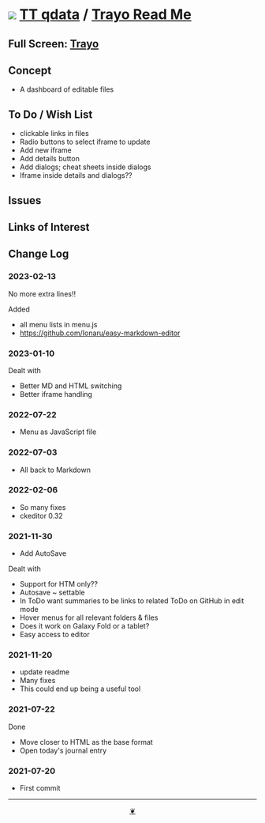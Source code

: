 # [![](https://pushme-pullyou.github.io/tootoo-2022/assets/icons/mark-github.svg )](https://github.com/theo-armour/qdata/ "Source code on GitHub" ) [TT qdata]( https://theo-armour.github.io/qdata/ "Home page" ) / [Trayo Read Me]( https://github.com/theo-armour/qdata/tree/master/apps/trayo )


<!--@@@
<div class=iframe-resize ><iframe src=https://theo-armour.github.io/qdata/apps/trayo/ height=100% width=100% ></iframe></div>
_"Trayo" in a resizable window. One finger to rotate. Two to zoom._
@@@-->

## Full Screen: [Trayo]( https://theo-armour.github.io/qdata/apps/trayo/ )


## Concept

* A dashboard of editable files

## To Do / Wish List


* clickable links in files
* Radio buttons to select iframe to update
* Add new iframe
* Add details button
* Add dialogs; cheat sheets inside dialogs
* Iframe inside details and dialogs??

## Issues


## Links of Interest


## Change Log

### 2023-02-13

No more extra lines!!

Added
* all menu lists in menu.js
* https://github.com/Ionaru/easy-markdown-editor

### 2023-01-10

Dealt with
* Better MD and HTML switching
* Better iframe handling

### 2022-07-22

* Menu as JavaScript file

### 2022-07-03

* All back to Markdown

### 2022-02-06

* So many fixes
* ckeditor 0.32

### 2021-11-30

* Add AutoSave

Dealt with

* Support for HTM only??
* Autosave ~ settable
* In ToDo want summaries to be links to related ToDo on GitHub in edit mode
* Hover menus for all relevant folders & files
* Does it work on Galaxy Fold or a tablet?
* Easy access to editor

### 2021-11-20

* update readme
* Many fixes
* This could end up being a useful tool

### 2021-07-22

Done
* Move closer to HTML as the base format
* Open today's journal entry
### 2021-07-20

* First commit


***

<center title="Hello! Click me to go up to the top" ><a class=aDingbat href=javascript:window.scrollTo(0,0);> ❦ </a></center>
